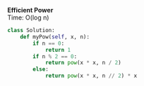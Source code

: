 **Efficient Power**  
Time: O(log n)
```py
class Solution:
    def myPow(self, x, n):
        if n == 0:
            return 1
        if n % 2 == 0:
            return pow(x * x, n / 2)
        else:
            return pow(x * x, n // 2) * x
```
